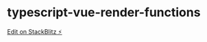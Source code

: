 # typescript-vue-render-functions

[Edit on StackBlitz ⚡️](https://stackblitz.com/edit/typescript-vue-render-functions)